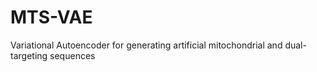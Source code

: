 # MTS-VAE
Variational Autoencoder for generating artificial mitochondrial and dual-targeting sequences
